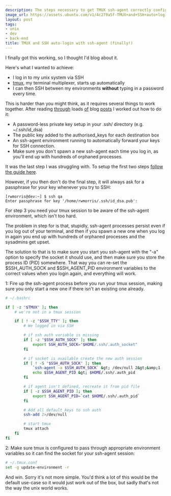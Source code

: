 ```yaml
---
description: The steps necessary to get TMUX ssh-agent correctly configured.
image_url: https://assets.ubuntu.com/v1/4c279a5f-TMUX+and+SSH+auto+login+with+ssh+agent+finally+.png?w=230&h=160&mode=fill&bg=0000
layout: post
tags:
- unix
- dev
- back-end
title: TMUX and SSH auto-login with ssh-agent (finally!)
---
```


I finally got this working, so I thought I'd blog about it.

Here's what I wanted to achieve:

 - I log in to my unix system via SSH
 - [tmux](http://tmux.sourceforge.net/), my terminal multiplexer, starts up automatically
 - I can then SSH between my environments <strong>without</strong> typing in a password every time.

This is harder than you might think, as it requires several things to work together. After reading [through](http://spin.atomicobject.com/2012/01/28/less-perplexing-terminal-multiplexing-with-tmux/) loads [of](http://superuser.com/questions/237822/how-can-i-get-ssh-agent-working-over-ssh-and-in-tmux-on-os-x) blog [posts](http://www.opsbs.com/2011/04/terminal-multiplexing-with-ssh-agent-my-tmux-setup/) I worked out how to do it:

 - A password-less private key setup in your .ssh/ directory (e.g. ~/.ssh/id_dsa)
 - The public key added to the authorised_keys for each destination box
 - An ssh-agent environment running to automatically forward your keys for SSH connection.
 - Make sure you don't spawn a new ssh-agent each time you log in, as you'll end up with hundreds of orphaned processes.

It was the last step I was struggling with. To setup the first two steps [follow the guide here](http://www.thegeekstuff.com/2008/11/3-steps-to-perform-ssh-login-without-password-using-ssh-keygen-ssh-copy-id/).

However, if you then don't do the final step, it will always ask for a passphrase for your key whenever you try to SSH:

```
[rwmorris@dev:~] $ ssh qa
Enter passphrase for key '/home/rwmorris/.ssh/id_dsa.pub':
```

For step 3 you need your tmux session to be aware of the ssh-agent environment, which isn't too hard.

The problem in step for is that, stupidly, ssh-agent processes persist even if you log out of your terminal, and then if you spawn a new one when you log in again you end up with hundreds of orphaned processes and the sysadmins get upset.

The solution to that is to make sure you start you ssh-agent with the "-a" option to specify the socket it should use, and then make sure you store the process ID (PID) somewhere. That way you can re-set the $SSH_AUTH_SOCK and $SSH_AGENT_PID environment variables to the correct values when you login again, and everything will work.

1: Fire up the ssh-agent process before you run your tmux session, making sure you only start a new one if there isn't an existing one already.

``` bash
# ~/.bashrc

if [ -z "$TMUX" ]; then
    # we're not in a tmux session

    if [ ! -z "$SSH_TTY" ]; then
        # We logged in via SSH

        # if ssh auth variable is missing
        if [ -z "$SSH_AUTH_SOCK" ]; then
            export SSH_AUTH_SOCK="$HOME/.ssh/.auth_socket"
        fi

        # if socket is available create the new auth session
        if [ ! -S "$SSH_AUTH_SOCK" ]; then
            `ssh-agent -a $SSH_AUTH_SOCK` &gt; /dev/null 2&gt;&amp;1
            echo $SSH_AGENT_PID &gt; $HOME/.ssh/.auth_pid
        fi

        # if agent isn't defined, recreate it from pid file
        if [ -z $SSH_AGENT_PID ]; then
            export SSH_AGENT_PID=`cat $HOME/.ssh/.auth_pid`
        fi

        # Add all default keys to ssh auth
        ssh-add 2>/dev/null

        # start tmux
        tmux attach
    fi
fi
```

2: Make sure tmux is configured to pass through appropriate environment variables so it can find the socket for your ssh-agent session:

``` bash
# ~/.tmux.conf
set -g update-environment -r
```

And win. Sorry it's not more simple. You'd think a lot of this would be the default use-case so it would just work out of the box, but sadly that's not the way the unix world works.